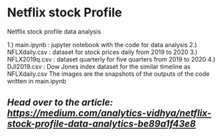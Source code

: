 # Netflix stock Profile
Netflix stock profile data analysis

1.) main.ipynb : jupyter notebook with the code for data analysis
2.) NFLXdaily.csv : dataset for stock prices daily from 2019 to 2020
3.) NFLX2019q.csv : dataset quarterly for five quarters from 2019 to 2020
4.) DJI2019.csv : Dow Jones index dataset for the similar timeline as NFLXdaily.csv
The images are the snapshots of the outputs of the code written in main.ipynb

## *Head over to the article: https://medium.com/analytics-vidhya/netflix-stock-profile-data-analytics-be89a1f43e8*
